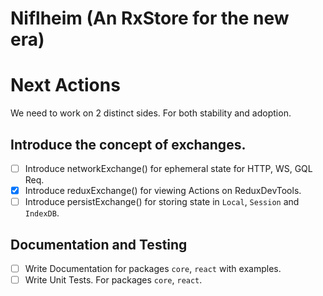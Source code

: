# Niflheim (An RxStore for the new era)

# Next Actions

We need to work on 2 distinct sides. For both stability and adoption.

## Introduce the concept of exchanges.

- [ ] Introduce networkExchange() for ephemeral state for HTTP, WS, GQL Req.
- [x] Introduce reduxExchange() for viewing Actions on ReduxDevTools.
- [ ] Introduce persistExchange() for storing state in `Local`, `Session` and `IndexDB`.

## Documentation and Testing

- [ ] Write Documentation for packages `core`, `react` with examples.
- [ ] Write Unit Tests. For packages `core`, `react`.
